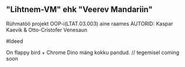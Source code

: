 ## "Lihtnem-VM" ehk "Veerev Mandariin"
Rühmatöö projekt OOP-i(LTAT.03.003) aine raames 
AUTORID: Kaspar Kaevik & Otto-Cristofer Venesaun

#Ideed

On flappy bird + 
Chrome Dino mäng kokku pandud. // tegemisel coming soon
